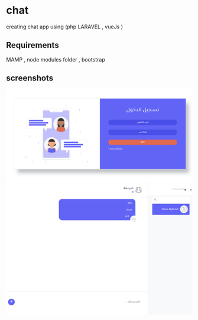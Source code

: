 # chat

creating chat app using (php LARAVEL , vueJs )

<h2> Requirements </h2> 

MAMP , node modules folder , bootstrap 

<h2> screenshots </h2> 


<p align="center">
  <img src="Screen%20Shot%201442-06-13%20at%2012.59.57%20AM.png" width="550">
  <br>
  <img src="Screen%20Shot%201442-06-13%20at%201.00.55%20AM.png" width="550">
</p>
